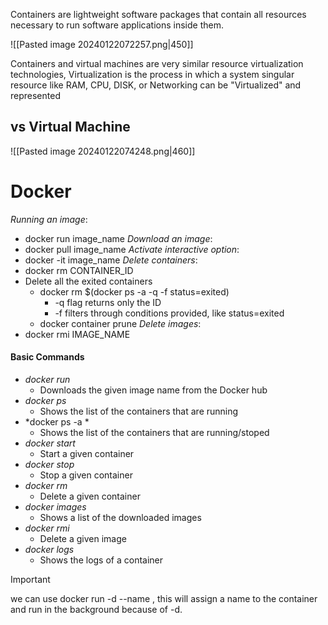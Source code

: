 Containers are lightweight software packages that contain all resources necessary to run software applications inside them.

![[Pasted image 20240122072257.png|450]]

Containers and virtual machines are very similar resource virtualization technologies, Virtualization is the process in which a system singular resource like RAM, CPU, DISK, or Networking can be "Virtualized" and represented

## vs Virtual Machine
![[Pasted image 20240122074248.png|460]]

# Docker
*Running an image*:
- docker run image_name
*Download an image*:
- docker pull image_name
*Activate interactive option*:
- docker -it image_name
*Delete containers*:
- docker rm CONTAINER_ID
- Delete all the exited containers
	- docker rm $(docker ps -a -q -f status=exited)
		- -q flag returns only the ID
		- -f filters through conditions provided, like status=exited
	- docker container prune
*Delete images*:
- docker rmi IMAGE_NAME
#### Basic Commands
- *docker run*
	- Downloads the given image name from the Docker hub
- *docker ps*
	- Shows the list of the containers that are running
- *docker ps -a *
	- Shows the list of the containers that are running/stoped
- *docker start*
	- Start a given container
- *docker stop*
	- Stop a given container
- *docker rm*
	- Delete a given container
- *docker images*
	- Shows a list of the downloaded images
- *docker rmi*
	- Delete a given image 
- *docker logs*
	- Shows the logs of a container
>[!important]
>we can use docker run -d --name <name> <image>, this will assign a name to the container and run in the background because of -d.


